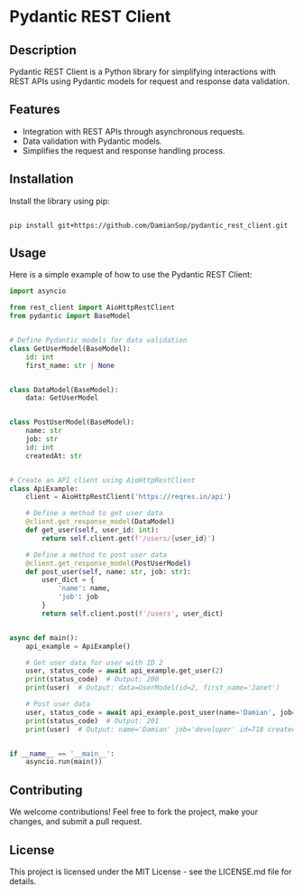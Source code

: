 # Pydantic REST Client

## Description
Pydantic REST Client is a Python library for simplifying interactions with REST APIs using Pydantic models for request and response data validation.

## Features
- Integration with REST APIs through asynchronous requests.
- Data validation with Pydantic models.
- Simplifies the request and response handling process.

## Installation
Install the library using pip:

```

pip install git+https://github.com/DamianSop/pydantic_rest_client.git

```

## Usage
Here is a simple example of how to use the Pydantic REST Client:

```python
import asyncio

from rest_client import AioHttpRestClient
from pydantic import BaseModel


# Define Pydantic models for data validation
class GetUserModel(BaseModel):
    id: int
    first_name: str | None


class DataModel(BaseModel):
    data: GetUserModel


class PostUserModel(BaseModel):
    name: str
    job: str
    id: int
    createdAt: str


# Create an API client using AioHttpRestClient
class ApiExample:
    client = AioHttpRestClient('https://reqres.in/api')

    # Define a method to get user data
    @client.get_response_model(DataModel)
    def get_user(self, user_id: int):
        return self.client.get(f'/users/{user_id}')

    # Define a method to post user data
    @client.get_response_model(PostUserModel)
    def post_user(self, name: str, job: str):
        user_dict = {
            'name': name,
            'job': job
        }
        return self.client.post(f'/users', user_dict)


async def main():
    api_example = ApiExample()

    # Get user data for user with ID 2
    user, status_code = await api_example.get_user(2)
    print(status_code)  # Output: 200
    print(user)  # Output: data=UserModel(id=2, first_name='Janet')

    # Post user data
    user, status_code = await api_example.post_user(name='Damian', job='developer')
    print(status_code)  # Output: 201
    print(user)  # Output: name='Damian' job='developer' id=718 createdAt='2024-03-25T13:23:28.625Z'


if __name__ == '__main__':
    asyncio.run(main())
```

## Contributing
We welcome contributions! Feel free to fork the project, make your changes, and submit a pull request.

## License
This project is licensed under the MIT License - see the LICENSE.md file for details.
